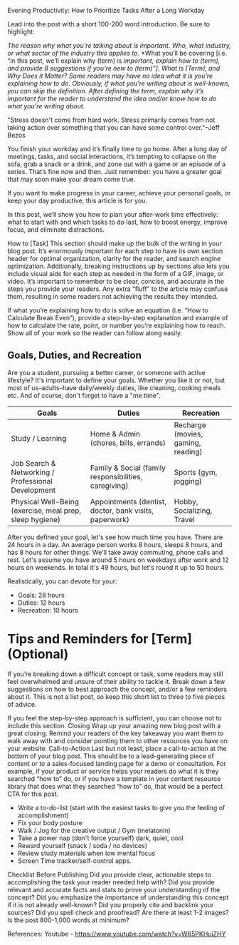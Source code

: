 Evening Productivity: How to Prioritize Tasks After a Long Workday

Lead into the post with a short 100-200 word introduction. Be sure to highlight:

*The reason why what you’re talking about is important.*
*Who, what industry, or what sector of the industry this applies to.*
*What you’ll be covering [i.e. “in this post, we’ll explain why (term) is *important, explain how to (term), and provide 8 suggestions if you’re new to (term)”].*
*What is [Term], and Why Does it Matter?*
*Some readers may have no idea what it is you’re explaining how to do. Obviously, if what you’re writing about is well-known, you can skip the definition.*
*After defining the term, explain why it’s important for the reader to understand the idea and/or know how to do what you’re writing about.*

"Stress doesn't come from hard work. Stress primarily comes from not taking action over something that you can have some control over."–Jeff Bezos


You finish your workday and it’s finally time to go home. After a long day of meetings, tasks, and social interactions, it’s tempting to collapse on the sofa, grab a snack or a drink, and zone out with a game or an episode of a series. That’s fine now and then. Just remember: you have a greater goal that may soon make your dream come true.

If you want to make progress in your career, achieve your personal goals, or keep your day productive, this article is for you.

In this post, we’ll show you how to plan your after-work time effectively: what to start with and which tasks to do last, how to boost energy, improve focus, and eliminate distractions.


How to [Task] 
This section should make up the bulk of the writing in your blog post. It’s enormously important for each step to have its own section header for optimal organization, clarity for the reader, and search engine optimization. Additionally, breaking instructions up by sections also lets you include visual aids for each step as needed in the form of a GIF, image, or video. 
It’s important to remember to be clear, concise, and accurate in the steps you provide your readers. Any extra “fluff” to the article may confuse them, resulting in some readers not achieving the results they intended. 

If what you’re explaining how to do is solve an equation (i.e. “How to Calculate Break Even”), provide a step-by-step explanation and example of how to calculate the rate, point, or number you’re explaining how to reach. Show all of your work so the reader can follow along easily.

## Goals, Duties, and Recreation

Are you a student, pursuing a better career, or someone with active lifestyle? It's important to define your goals.
Whether you like it or not, but most of us–adults–have daily/weekly duties, like cleaning, cooking meals etc.
And of course, don't forget to have a "me time".

| **Goals**                                 | **Duties**                        | **Recreation**                                         |
|--------------------------------------------|-------------------------------------|--------------------------------------------------------|
| Study / Learning                           | Home & Admin (chores, bills, errands) | Recharge (movies, gaming, reading)        |
| Job Search & Networking / Professional Development | Family & Social (family responsibilities, caregiving) | Sports (gym, jogging)                    |
| Physical Well-Being (exercise, meal prep, sleep hygiene) | Appointments (dentist, doctor, bank visits, paperwork) |   Hobby, Socializing, Travel     |


After you defined your goal, let's see how much time you have. There are 24 hours in a day. An average person works 8 hours, sleeps 8 hours, and has 8 hours for other things. We'll take away commuting, phone calls and rest. Let's assume you have around 5 hours on weekdays after work and 12 hours on weekends. In total it's 49 hours, but let's round it up to 50 hours.

Realistically, you can devote for your:
- Goals: 28 hours
- Duties: 12 hours
- Recreation: 10 hours

# Tips and Reminders for [Term] (Optional)
If you’re breaking down a difficult concept or task, some readers may still feel overwhelmed and unsure of their ability to tackle it. Break down a few suggestions on how to best approach the concept, and/or a few reminders about it. This is not a list post, so keep this short list to three to five pieces of advice. 

If you feel the step-by-step approach is sufficient, you can choose not to include this section. 
Closing
Wrap up your amazing new blog post with a great closing. Remind your readers of the key takeaway you want them to walk away with and consider pointing them to other resources you have on your website. 
Call-to-Action
Last but not least, place a call-to-action at the bottom of your blog post. This should be to a lead-generating piece of content or to a sales-focused landing page for a demo or consultation. For example, if your product or service helps your readers do what it is they searched “how to” do, or if you have a template in your content resource library that does what they searched “how to” do, that would be a perfect CTA for this post. 


- Write a to-do-list (start with the easiest tasks to give you the feeling of accomplishment)
- Fix your body posture
- Walk / Jog for the creative output / Gym (melatonin)
- Take a power nap (don't force yourself) dark, quiet, cool
- Reward yourself (snack / soda / no devices)
- Review study materials when low mental focus
- Screen Time tracker/self-control apps.



Checklist Before Publishing
Did you provide clear, actionable steps to accomplishing the task your reader needed help with?
Did you provide relevant and accurate facts and stats to prove your understanding of the concept?
Did you emphasize the importance of understanding this concept if it is not already well-known?
Did you properly cite and backlink your sources?
Did you spell check and proofread?
Are there at least 1-2 images?
Is the post 800-1,000 words at minimum?


References:
Youtube - https://www.youtube.com/watch?v=W65PKHuiZHY